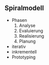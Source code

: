 ## Spiralmodell
* Phasen
  1. Analyse
  2. Evaluierung
  3. Realisierung
  4. Planung
* iterativ
* inkrementell
* Prototyping
